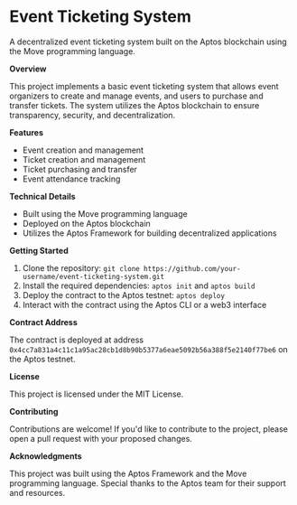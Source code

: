 Event Ticketing System
======================

A decentralized event ticketing system built on the Aptos blockchain using the Move programming language.

**Overview**

This project implements a basic event ticketing system that allows event organizers to create and manage events, and users to purchase and transfer tickets. The system utilizes the Aptos blockchain to ensure transparency, security, and decentralization.

**Features**

* Event creation and management
* Ticket creation and management
* Ticket purchasing and transfer
* Event attendance tracking

**Technical Details**

* Built using the Move programming language
* Deployed on the Aptos blockchain
* Utilizes the Aptos Framework for building decentralized applications

**Getting Started**

1. Clone the repository: `git clone https://github.com/your-username/event-ticketing-system.git`
2. Install the required dependencies: `aptos init` and `aptos build`
3. Deploy the contract to the Aptos testnet: `aptos deploy`
4. Interact with the contract using the Aptos CLI or a web3 interface

**Contract Address**

The contract is deployed at address `0x4cc7a831a4c11c1a95ac28cb1d8b90b5377a6eae5092b56a388f5e2140f77be6` on the Aptos testnet.

**License**

This project is licensed under the MIT License.

**Contributing**

Contributions are welcome! If you'd like to contribute to the project, please open a pull request with your proposed changes.

**Acknowledgments**

This project was built using the Aptos Framework and the Move programming language. Special thanks to the Aptos team for their support and resources.
